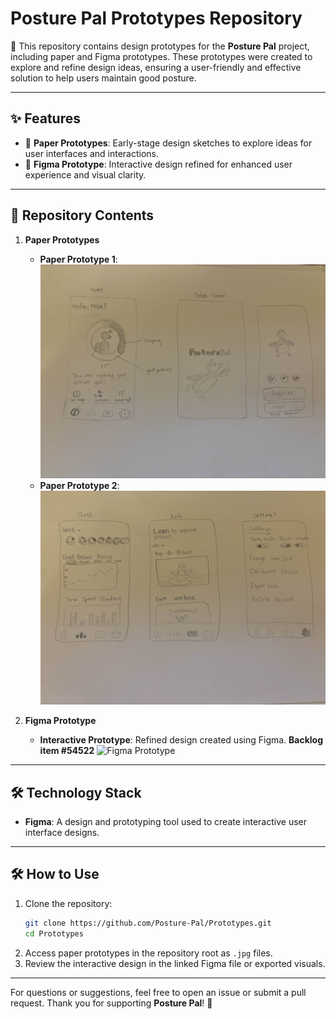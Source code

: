 # Posture Pal Prototypes Repository

📐 This repository contains design prototypes for the **Posture Pal** project, including paper and Figma prototypes. These prototypes were created to explore and refine design ideas, ensuring a user-friendly and effective solution to help users maintain good posture.

---

## ✨ Features
- 📝 **Paper Prototypes**: Early-stage design sketches to explore ideas for user interfaces and interactions.
- 🎨 **Figma Prototype**: Interactive design refined for enhanced user experience and visual clarity.

---

## 📁 Repository Contents
1. **Paper Prototypes**
   - **Paper Prototype 1**: 
     ![Paper Prototype 1](https://raw.githubusercontent.com/Posture-Pal/Prototypes/refs/heads/main/Paper%20Prototype%201.jpg)
   - **Paper Prototype 2**: 
     ![Paper Prototype 2](https://raw.githubusercontent.com/Posture-Pal/Prototypes/refs/heads/main/Paper%20Prototype%202.jpg)

2. **Figma Prototype**
   - **Interactive Prototype**: Refined design created using Figma.
     <b>Backlog item #54522</b>
     ![Figma Prototype](https://i.ibb.co/kSCYy64/figma.png)

---

## 🛠️ Technology Stack
- **Figma**: A design and prototyping tool used to create interactive user interface designs.

---

## 🛠️ How to Use
1. Clone the repository:
   ```bash
   git clone https://github.com/Posture-Pal/Prototypes.git
   cd Prototypes
   ```
2. Access paper prototypes in the repository root as `.jpg` files.
3. Review the interactive design in the linked Figma file or exported visuals.

---

For questions or suggestions, feel free to open an issue or submit a pull request. Thank you for supporting **Posture Pal**! 🎉
